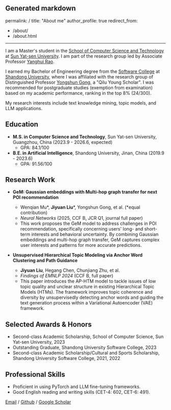 Generated markdown
---
permalink: /
title: "About me"
author_profile: true
redirect_from: 
  - /about/
  - /about.html
---

I am a Master's student in the [School of Computer Science and Technology](http://cse.sysu.edu.cn/) at [Sun Yat-sen University](https://www.sysu.edu.cn/). I am part of the research group led by Associate Professor [Yanghui Rao](https://scholar.google.com/citations?user=dzO8p-0AAAAJ&hl=zh-CN).

I earned my Bachelor of Engineering degree from the [Software College](https://www.sc.sdu.edu.cn/) at [Shandong University](https://www.sdu.edu.cn/), where I was affiliated with the research group of Distinguished Professor [Yongshun Gong](https://scholar.google.com/citations?user=YNE_32AAAAAJ&hl=en), a "Qilu Young Scholar". I was recommended for postgraduate studies (exemption from examination) based on my academic performance, ranking in the top 8% (24/300).

My research interests include text knowledge mining, topic models, and LLM applications.

## Education
*   **M.S. in Computer Science and Technology**, Sun Yat-sen University, Guangzhou, China (2023.9 - 2026.6, expected)
    *   GPA: 84.1/100
*   **B.E. in Artificial Intelligence**, Shandong University, Jinan, China (2019.9 - 2023.6)
    *   GPA: 91.56/100

## Research Work
*   **GeM: Gaussian embeddings with Multi-hop graph transfer for next POI recommendation**
    *   Wenqian Mu\*, **Jiyuan Liu**\*, Yongshun Gong, et al. (\*equal contribution)
    *   *Neural Networks* (2025, CCF B, JCR Q1, journal full paper)
    *   This work proposes the GeM model to address challenges in POI recommendation, specifically concerning users' long- and short-term interests and behavioral uncertainty. By combining Gaussian embeddings and multi-hop graph transfer, GeM captures complex user interests and patterns for more accurate predictions.

*   **Unsupervised Hierarchical Topic Modeling via Anchor Word Clustering and Path Guidance**
    *   **Jiyuan Liu**, Hegang Chen, Chunjiang Zhu, et al.
    *   *Findings of EMNLP 2024* (CCF B, full paper)
    *   This paper introduces the AP-HTM model to tackle issues of low topic quality and unclear structure in existing Hierarchical Topic Models (HTMs). The framework improves topic coherence and diversity by unsupervisedly detecting anchor words and guiding the text generation process within a Variational Autoencoder (VAE) framework.

## Selected Awards & Honors
*   Second-class Academic Scholarship, School of Computer Science, Sun Yat-sen University, 2023
*   Outstanding Graduate, Shandong University Software College, 2023
*   Second-class Academic Scholarship/Cultural and Sports Scholarship, Shandong University Software College, 2021, 2022

## Professional Skills
*   Proficient in using PyTorch and LLM fine-tuning frameworks.
*   Good English reading and writing skills (CET-4: 602, CET-6: 491).

[Email](mailto:liujy563@mail2.sysu.edu.cn) / [Github](https://github.com/Liujyuan) / [Google Scholar](https://scholar.google.com.hk/citations?hl=zh-CN&user=JUtlq58AAAAJ)

